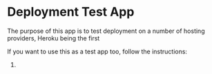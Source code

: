 # Deployment Test App

The purpose of this app is to test deployment on a number of hosting providers, Heroku being the first

If you want to use this as a test app too, follow the instructions:

1. 
